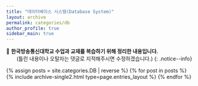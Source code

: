 ```yaml
---
title: "데이터베이스 시스템(Database System)"
layout: archive
permalink: categories/db
author_profile: true
sidebar_main: true
---
```


📝 **한국방송통신대학교 수업과 교재를 복습하기 위해 정리한 내용입니다.**
<br>
　　(틀린 내용이나 오탈자는 댓글로 지적해주시면 수정하겠습니다.)
{: .notice--info}

{% assign posts = site.categories.DB | reverse %}
{% for post in posts %} {% include archive-single2.html type=page.entries_layout %} {% endfor %}